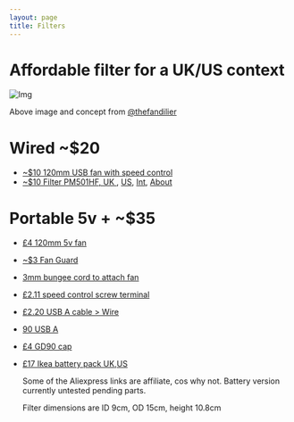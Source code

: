 ```yaml
---
layout: page
title: Filters
---
```

# Affordable filter for a UK/US context

![Img](https://raw.githubusercontent.com/rosmo-robot/rosmo-robot.github.io/c560f18de47292f9d2853b5763952330212167a6/assets/img/fans2.jpeg)

Above image and concept from [@thefandilier](https://twitter.com/TheFandelier/status/1742667052652036240)

# Wired ~$20
- [~$10 120mm USB fan with speed control](https://s.click.aliexpress.com/e/_DexuWxT)
- [~$10 Filter PM501HF, UK ](https://www.amazon.co.uk/gp/product/B095NYMKSW), [US](https://www.amazon.com/PUREBURG-Replacement-Compatible-TaoTronics-Purifiers/dp/B08LPFWZLM), [Int](https://s.click.aliexpress.com/e/_DdaHIa1), [About](http://www.pureburg.com/index.php/our-qualifications)

# Portable 5v + ~$35
- [£4 120mm 5v fan](https://www.aliexpress.us/item/3256805969209310.html)
- [~$3 Fan Guard](https://s.click.aliexpress.com/e/_DdcIc5J)
- [3mm bungee cord to attach fan](https://s.click.aliexpress.com/e/_DDbUsep)
- [£2.11 speed control screw terminal](https://www.aliexpress.us/item/3256806217989688.html)
- [£2.20 USB A cable > Wire](https://www.aliexpress.us/item/3256804818757342.html)
- [90 USB A](https://www.aliexpress.us/item/1005005589536726.html)
- [£4 GD90 cap](https://s.click.aliexpress.com/e/_DkL8mK1)
- [£17 Ikea battery pack UK](https://www.ikea.com/gb/en/p/varmfront-power-bank-dark-blue-10555645/),[US](https://www.ikea.com/us/en/p/varmfront-portable-charger-dark-blue-00559615/)

  Some of the Aliexpress links are affiliate, cos why not. Battery version currently untested pending parts.

  Filter dimensions are ID 9cm, OD 15cm, height 10.8cm 



